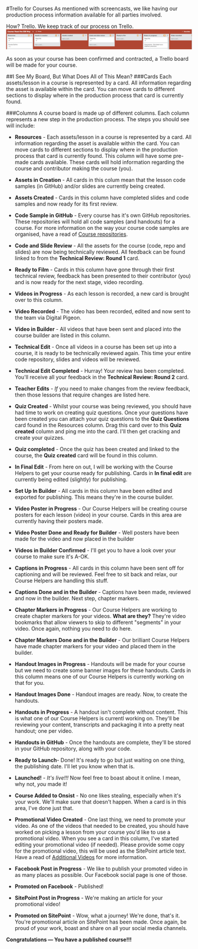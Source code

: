 #Trello for Courses
As mentioned with screencasts, we like having our production process information available for all parties involved. 

How? Trello. We keep track of our process on Trello.
![Trello course board](Images/trello-courses.png)

As soon as your course has been confirmed and contracted, a Trello board will be made for your course.

##I See My Board, But What Does All of This Mean?
###Cards
Each assets/lesson in a course is represented by a card. All information regarding the asset is available within the card. You can move cards to different sections to display where in the production process that card is currently found.

###Columns
A course board is made up of different columns. Each column represents a new step in the production process. 
The steps you should see will include:
 - **Resources** - Each assets/lesson in a course is represented by a card. All information regarding the asset is available within the card. You can move cards to different sections to display where in the production process that card is currently found. This column will have some pre-made cards available. These cards will hold information regarding the course and contributor making the course (you). 

 - **Assets in Creation** - All cards in this colum mean that the lesson code samples (in GitHub) and/or slides are currently being created.

 - **Assets Created** - Cards in this column have completed slides and code samples and now ready for its first review.

 - **Code Sample in GitHub** - Every course has it's own GitHub repositories. These repositories will hold all code samples (and handouts) for a course. For more information on the way your course code samples are organised, have a read of [Course repositories](https://github.com/learnable-content/contributor-documentation/blob/master/Contributors/CourseRepositories.md).

 - **Code and Slide Review** - All the assets for the course (code, repo and slides) are now being technically reviewed. All feedback can be found linked to from the **Technical Review: Round 1** card.

 - **Ready to Film** - Cards in this column have gone through their first technical review, feedback has been presented to their contributor (you) and is now ready for the next stage, video recording.

 - **Videos in Progress** - As each lesson is recorded, a new card is brought over to this column.

 - **Video Recorded** - The video has been recorded, edited and now sent to the team via Digital Pigeon.

 - **Video in Builder** - All videos that have been sent and placed into the course builder are listed in this column.

 - **Technical Edit** - Once all videos in a course has been set up into a course, it is ready to be technically reviewed again. This time your entire code repository, slides and videos will be reviewed.

 - **Technical Edit Completed** - Hurray! Your review has been completed. You'll receive all your feedback in the **Technical Review: Round 2** card.

 - **Teacher Edits** - _If_ you need to make changes from the review feedback, then those lessons that require changes are listed here.

 - **Quiz Created** - Whilst your course was being reviewed, you should have had time to work on creating quiz questions. Once your questions have been created you can attach your quiz questions to the **Quiz Questions** card found in the Resources column. Drag this card over to this **Quiz created** column and ping me into the card. I'll then get cracking and create your quizzes.

 - **Quiz completed** - Once the quiz has been created and linked to the course, the **Quiz created** card will be found in this column.

 - **In Final Edit** - From here on out, I will be working with the Course Helpers to get your course ready for publishing. Cards in **In final edit** are currently being edited (slightly) for publishing.

 - **Set Up In Builder** - All cards in this column have been edited and exported for publishing. This means they're in the course builder.

 - **Video Poster in Progress** - Our Course Helpers will be creating course posters for each lesson (video) in your course. Cards in this area are currently having their posters made.

 - **Video Poster Done and Ready for Builder** - Well posters have been made for the video and now placed in the builder

 - **Videos in Builder Confirmed** - I'll get you to have a look over your course to make sure it's A-OK.

 - **Captions in Progress** - All cards in this column have been sent off for captioning and will be reviewed. Feel free to sit back and relax, our Course Helpers are handling this stuff.

 - **Captions Done and in the Builder** - Captions have been made, reviewed and now in the builder. Next step, chapter markers.

 - **Chapter Markers in Progress** - Our Course Helpers are working to create chapter markers for your videos. **What are they?** They're video bookmarks that allow viewers to skip to different "segments" in your video. Once again, nothing you need to do here.

 - **Chapter Markers Done and in the Builder** - Our brilliant Course Helpers have made chapter markers for your video and placed them in the builder.

 - **Handout Images in Progress** - Handouts will be made for your course but we need to create some banner images for these handouts. Cards in this column means one of our Course Helpers is currently working on that for you.

 - **Handout Images Done** - Handout images are ready. Now, to create the handouts.

 - **Handouts in Progress** - A handout isn't complete without content. This is what one of our Course Helpers is currentl working on. They'll be reviewing your content, transcripts and packaging it into a pretty neat handout; one per video.

 - **Handouts in GitHub** - Once the handouts are complete, they'll be stored in your GitHub repository, along with your code.

 - **Ready to Launch**- Done! It's ready to go but just waiting on one thing, the publishing date. I'll let you know when that is. 

 - **Launched!** - _It's live!!!_ Now feel free to boast about it online. I mean, why not, _you_ made it!

 - **Course Added to Onsist** - No one likes stealing, especially when it's your work. We'll make sure that doesn't happen. When a card is in this area, I've done just that.

 - **Promotional Video Created** - One last thing, we need to promote your video. As one of the videos that needed to be created, you should have worked on picking a lesson from your course you'd like to use a promotional video. When you see a card in this column, I've started editing your promotional video (if needed). Please provide some copy for the promotional video, this will be used as the SitePoint article text. Have a read of [Additional Videos](https://github.com/learnable-content/contributor-documentation/blob/master/Contributors/Additional-Videos.md) for more information.

 - **Facebook Post in Progress** - We like to publish your promoted video in as many places as possible. Our Facebook social page is one of those.

 - **Promoted on Facebook** - Published!

 - **SitePoint Post in Progress** - We're making an article for your promotional video! 

 - **Promoted on SitePoint** - Wow, what a journey! We're done, that's it. You're promotional article on SitePoint has been made. Once again, be proud of your work, boast and share on all your social media channels. 

**Congratulations — You have a published course!!!**


